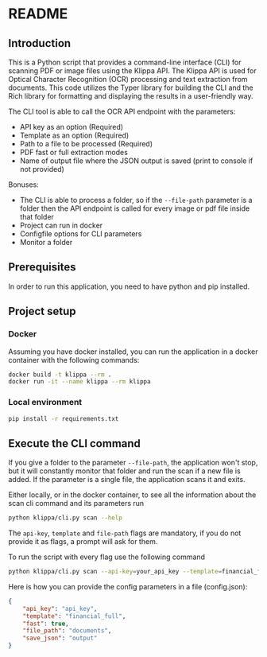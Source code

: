 # README

## Introduction
This is a Python script that provides a command-line interface (CLI) for scanning PDF or image files using the Klippa API. The Klippa API is used for Optical Character Recognition (OCR) processing and text extraction from documents. This code utilizes the Typer library for building the CLI and the Rich library for formatting and displaying the results in a user-friendly way.

The CLI tool is able to call the OCR API endpoint with the parameters:
* API key as an option (Required)
* Template as an option (Required)
* Path to a file to be processed (Required)
* PDF fast or full extraction modes
* Name of output file where the JSON output is saved (print to console if not provided)

Bonuses:
* The CLI is able to process a folder, so if the `--file-path` parameter is a folder then the API endpoint is called for every image or pdf file inside that folder
* Project can run in docker
* Configfile options for CLI parameters
* Monitor a folder

## Prerequisites
In order to run this application, you need to have python and pip installed.

## Project setup

### Docker
Assuming you have docker installed, you can run the application in a docker container with the following commands:

```sh
docker build -t klippa --rm . 
docker run -it --name klippa --rm klippa
```

### Local environment

```sh
pip install -r requirements.txt
```

## Execute the CLI command
If you give a folder to the parameter `--file-path`, the application won't stop, but it will constantly monitor that folder and run the scan if a new file is added. If the parameter is a single file, the application scans it and exits.

Either locally, or in the docker container, to see all the information about the scan cli command and its parameters run
```sh
python klippa/cli.py scan --help
```
The `api-key`, `template` and `file-path` flags are mandatory, if you do not provide it as flags, a prompt will ask for them.

To run the script with every flag use the following command
```sh
python klippa/cli.py scan --api-key=your_api_key --template=financial_full --file-path=documents --fast --save-json=output 
```

Here is how you can provide the config parameters in a file (config.json):
```json
{
    "api_key": "api_key",
    "template": "financial_full",
    "fast": true,
    "file_path": "documents",
    "save_json": "output"
}
```